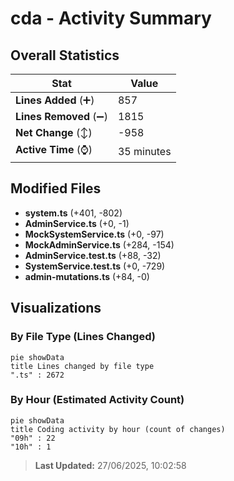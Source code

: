 # cda - Activity Summary 

## Overall Statistics

| Stat                   | Value                                                             |
| ---------------------- | ----------------------------------------------------------------- |
| **Lines Added** (➕)   | 857                                          |
| **Lines Removed** (➖) | 1815                                        |
| **Net Change** (↕)    | -958                |
| **Active Time** (⌚)   | 35 minutes |


## Modified Files
- **system.ts** (+401, -802)
- **AdminService.ts** (+0, -1)
- **MockSystemService.ts** (+0, -97)
- **MockAdminService.ts** (+284, -154)
- **AdminService.test.ts** (+88, -32)
- **SystemService.test.ts** (+0, -729)
- **admin-mutations.ts** (+84, -0)

## Visualizations

### By File Type (Lines Changed)

```mermaid
pie showData
title Lines changed by file type
".ts" : 2672
```

### By Hour (Estimated Activity Count)

```mermaid
pie showData
title Coding activity by hour (count of changes)
"09h" : 22
"10h" : 1
```


> **Last Updated:** 27/06/2025, 10:02:58
